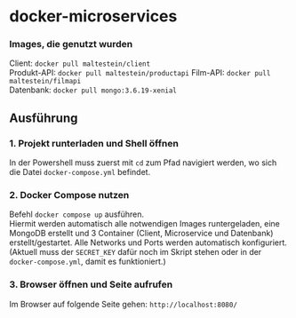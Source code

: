 # docker-microservices

### Images, die genutzt wurden
Client: `docker pull maltestein/client`  
Produkt-API: `docker pull maltestein/productapi`
Film-API: `docker pull maltestein/filmapi`  
Datenbank: `docker pull mongo:3.6.19-xenial`  

## Ausführung

### 1. Projekt runterladen und Shell öffnen
In der Powershell muss zuerst mit `cd` zum Pfad navigiert werden, wo sich die Datei `docker-compose.yml` befindet.

### 2. Docker Compose nutzen
Befehl `docker compose up` ausführen.  
Hiermit werden automatisch alle notwendigen Images runtergeladen, eine MongoDB erstellt und 3 Container (Client, Microservice und Datenbank) erstellt/gestartet. Alle Networks und Ports werden automatisch konfiguriert.
(Aktuell muss der `SECRET_KEY` dafür noch im Skript stehen oder in der `docker-compose.yml`, damit es funktioniert.)

### 3. Browser öffnen und Seite aufrufen
Im Browser auf folgende Seite gehen: `http://localhost:8080/`

